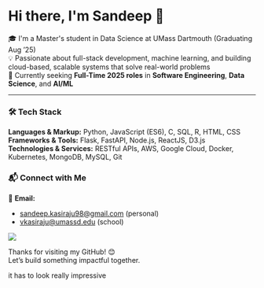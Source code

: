 # Hi there, I'm Sandeep 👋

🎓 I'm a Master's student in Data Science at UMass Dartmouth (Graduating Aug ’25)  
💡 Passionate about full-stack development, machine learning, and building cloud-based, scalable systems that solve real-world problems  
🚀 Currently seeking **Full-Time 2025 roles** in **Software Engineering**, **Data Science**, and **AI/ML**

---

### 🛠 Tech Stack

**Languages & Markup:** Python, JavaScript (ES6), C, SQL, R, HTML, CSS  
**Frameworks & Tools:** Flask, FastAPI, Node.js, ReactJS, D3.js  
**Technologies & Services:** RESTful APIs, AWS, Google Cloud, Docker, Kubernetes, MongoDB, MySQL, Git

### 📬 Connect with Me

📧 **Email:**
<ul>
  <li><a href="mailto:sandeep.kasiraju98@gmail.com">sandeep.kasiraju98@gmail.com</a> (personal)</li>
  <li><a href="mailto:vkasiraju@umassd.edu">vkasiraju@umassd.edu</a> (school)</li>
</ul>

<a href="https://www.linkedin.com/in/sandeep-kasiraju-ba9176177/" target="_blank">
  <img src="https://img.shields.io/badge/LinkedIn-0077B5?style=for-the-badge&logo=linkedin&logoColor=white" />
</a>

<br/>


Thanks for visiting my GitHub! 😊  
Let’s build something impactful together.

it has to look really impressive
